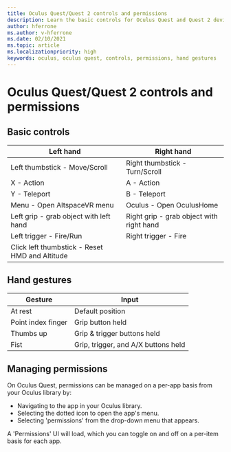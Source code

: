 ```yaml
---
title: Oculus Quest/Quest 2 controls and permissions
description: Learn the basic controls for Oculus Quest and Quest 2 devices, managing permissions, and using hand gestures.
author: hferrone
ms.author: v-hferrone
ms.date: 02/10/2021
ms.topic: article
ms.localizationpriority: high
keywords: oculus, oculus quest, controls, permissions, hand gestures
---
```


# Oculus Quest/Quest 2 controls and permissions

## Basic controls

<!-- Missing images -->

| Left hand | Right hand |
|---|---|
| Left thumbstick - Move/Scroll | Right thumbstick - Turn/Scroll |
| X - Action | A - Action |
| Y - Teleport | B - Teleport |
| Menu - Open AltspaceVR menu | Oculus - Open OculusHome |
| Left grip - grab object with left hand | Right grip - grab object with right hand |
| Left trigger - Fire/Run | Right trigger - Fire |
| Click left thumbstick - Reset HMD and Altitude |  |

## Hand gestures

| Gesture | Input |
|---|---|
| At rest | Default position |
| Point index finger | Grip button held |
| Thumbs up | Grip & trigger buttons held |
| Fist | Grip, trigger, and A/X buttons held |

## Managing permissions

<!-- Missing image -->

On Oculus Quest, permissions can be managed on a per-app basis from your Oculus library by:

* Navigating to the app in your Oculus library.
* Selecting the dotted icon to open the app's menu.
* Selecting 'permissions' from the drop-down menu that appears.

A 'Permissions' UI will load, which you can toggle on and off on a per-item basis for each app.